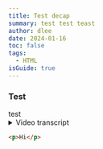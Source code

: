 ```yaml
---
title: Test decap
summary: test test teast
author: dlee
date: 2024-01-16
toc: false
tags:
  - HTML
isGuide: true
---
```

<h3 class="accordion">Test</h3><div class="accordion__panel">test</div>


<details>
  <summary>Video transcript</summary>
  

  Yup

</details>


```html
<p>Hi</p>
```